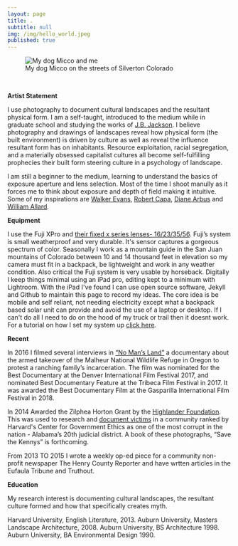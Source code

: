 ```yaml
---
layout: page
title: .
subtitle: null
img: /img/hello_world.jpeg
published: true
---
```


<figure>
<img src="https://jonbcarroll.s3.us-east-2.amazonaws.com/witness.jpg" alt=" My dog Micco and me">
  <figcaption> My dog Micco on the streets of Silverton Colorado</figcaption>
  </figure>
<br  />
<p>
<strong>Artist Statement</strong>
<p>I use photography to document cultural landscapes and the resultant physical form. I am a self-taught, introduced to the medium while in graduate school and studying the works of <a href="https://en.wikipedia.org/wiki/J._B._Jackson">J.B. Jackson</a>. I believe photography and drawings of landscapes reveal how physical form (the built environment) is driven by culture as well as reveal the influence resultant form has on inhabitants.
  Resource exploitation, racial segregation, and a materially obsessed capitalist cultures all become self-fulfilling prophecies their built form steering culture in a psychology of landscape.

<p>l am still a beginner to the medium, learning to understand the basics of exposure aperture and lens selection. Most of the time I shoot manully as it forces me to think about exposure and depth of field making it intuitive. Some of my inspirations are <a href="https://en.wikipedia.org/wiki/Walker_Evans">Walker Evans</a>, <a href="https://en.wikipedia.org/wiki/Robert_Capa">Robert Capa</a>, <a href="https://en.wikipedia.org/wiki/Diane_Arbus">Diane Arbus</a> and <a href="https://www.williamalbertallard.com/">William Allard</a>. 

  <br  />
<p>
<strong>Equipment</strong> 
 <p>I use the Fuji XPro and <a href="https://www.fujifilmusa.com/products/digital_cameras/x-lenses/">their fixed x series lenses- 16/23/35/56</a>. Fuji’s system is small weatherproof and very durable. It's sensor captures a gorgeous spectrum of color.  
   Seasonally I work as a mountain guide in the San Juan mountains of Colorado between 10 and 14 thousand feet in elevation so my camera must fit in a backpack, be lightweight and work in any weather condition. Also critical the Fuji system is very usable by horseback.
Digitally I keep things minimal using an iPad pro, editing kept to a minimum with Lightroom. With the iPad I've found I can use open source software, Jekyll and Github to maintain this page to record my ideas. The core idea is be mobile and self reliant, not needing electricity except what a backpack based solar unit can provide and avoid the use of a laptop or desktop. If I can't do all I need to do on the hood of my truck or trail then it doesnt work.
For a tutorial on how I set my system up  <a href="https://www.jonbcarroll.com/">click here</a>.

   <br  />
<p>
<strong>Recent</strong>
  <p>In 2016 I filmed several interviews in <a href="https://www.pbs.org/video/no-mans-land-trailer-yuftvd/">“No Man’s Land”</a> a documentary about the armed takeover of the Malheur National Wildlife Refuge in Oregon to protest a ranching family’s incarceration. The film was nominated for the Best Documentary at the Denver International Film Festival 2017, and nominated Best Documentary Feature at the Tribeca Film Festival in 2017. It was awarded the Best Documentary Film at the Gasparilla International Film Festival in 2018. 
    
<p>In 2014 Awarded the Zilphea Horton Grant by the <a href="https://www.highlandercenter.org">Highlander Foundation</a>. 
  This was used to research and <a href="https://medium.com/@jonbcarroll/leaked-documents-reveal-dothan-police-department-alleged-to-have-planted-drugs-f89109dc196e"> document victims</a> in a community ranked by Harvard's Center for Government Ethics as one of the most corrupt in the nation - Alabama’s 20th judicial district. A book of these photographs, “Save the Kennys” is forthcoming.
<p>
From 2013 TO 2015 I wrote a weekly op-ed piece for a community non-profit newspaper The Henry County Reporter and have wrtten articles in the Eufaula Tribune and Truthout.
  

  

  <br  />
<p>
<strong>Education</strong>
  
<p>My research interest is documenting cultural landscapes, the resultant culture formed and how that specifically creates myth. <br  />
  
Harvard University, English Literature, 2013.
Auburn University, Masters Landscape Architecture, 2008.
Auburn University, BS Architecture 1998.
Auburn University, BA Environmental Design 1990.
